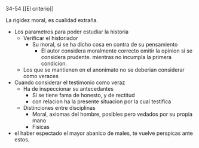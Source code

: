34-54
[[El criterio]]


La rigidez moral, es cualidad extraña.
- Los parametros para poder estudiar la historia
	- Verificar el historiador
		- Su moral, si se ha dicho cosa en contra de su pensamiento
			- El autor considera moralmente correcto omitir la opinion si se considera prudente. mientras no incumpla la primera condicion.
	- Los que se mantienen en el anonimato no se deberian considerar como veraces
- Cuando considerar el testimonio como veraz
	- Ha de inspeccionar su antecedantes
		- Si se tiene fama de honesto, y de rectitud 
		- con relacion ha la presente situacion por la cual testifica
	- Distinciones entre disciplinas
		- Moral, axiomas del hombre, posibles pero vedados por su propia mano
		- Fisicas
- el haber espectado el mayor abanico de males, te vuelve perspicas ante estos.